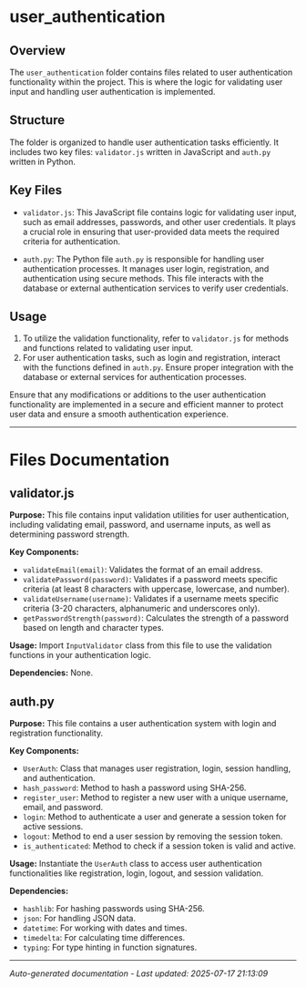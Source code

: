 # user_authentication

## Overview
The `user_authentication` folder contains files related to user authentication functionality within the project. This is where the logic for validating user input and handling user authentication is implemented.

## Structure
The folder is organized to handle user authentication tasks efficiently. It includes two key files: `validator.js` written in JavaScript and `auth.py` written in Python.

## Key Files
- `validator.js`: This JavaScript file contains logic for validating user input, such as email addresses, passwords, and other user credentials. It plays a crucial role in ensuring that user-provided data meets the required criteria for authentication.
  
- `auth.py`: The Python file `auth.py` is responsible for handling user authentication processes. It manages user login, registration, and authentication using secure methods. This file interacts with the database or external authentication services to verify user credentials.

## Usage
1. To utilize the validation functionality, refer to `validator.js` for methods and functions related to validating user input.
2. For user authentication tasks, such as login and registration, interact with the functions defined in `auth.py`. Ensure proper integration with the database or external services for authentication processes.

Ensure that any modifications or additions to the user authentication functionality are implemented in a secure and efficient manner to protect user data and ensure a smooth authentication experience.

---

# Files Documentation

## validator.js

**Purpose:** This file contains input validation utilities for user authentication, including validating email, password, and username inputs, as well as determining password strength.

**Key Components:**
- `validateEmail(email)`: Validates the format of an email address.
- `validatePassword(password)`: Validates if a password meets specific criteria (at least 8 characters with uppercase, lowercase, and number).
- `validateUsername(username)`: Validates if a username meets specific criteria (3-20 characters, alphanumeric and underscores only).
- `getPasswordStrength(password)`: Calculates the strength of a password based on length and character types.

**Usage:** Import `InputValidator` class from this file to use the validation functions in your authentication logic.

**Dependencies:** None.

## auth.py

**Purpose:** This file contains a user authentication system with login and registration functionality.

**Key Components:**
- `UserAuth`: Class that manages user registration, login, session handling, and authentication.
- `hash_password`: Method to hash a password using SHA-256.
- `register_user`: Method to register a new user with a unique username, email, and password.
- `login`: Method to authenticate a user and generate a session token for active sessions.
- `logout`: Method to end a user session by removing the session token.
- `is_authenticated`: Method to check if a session token is valid and active.

**Usage:** Instantiate the `UserAuth` class to access user authentication functionalities like registration, login, logout, and session validation.

**Dependencies:**
- `hashlib`: For hashing passwords using SHA-256.
- `json`: For handling JSON data.
- `datetime`: For working with dates and times.
- `timedelta`: For calculating time differences.
- `typing`: For type hinting in function signatures.

---
*Auto-generated documentation - Last updated: 2025-07-17 21:13:09*
